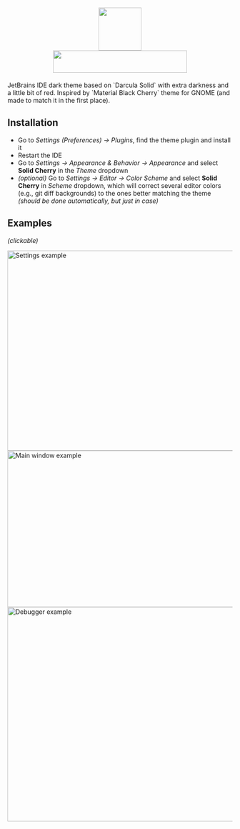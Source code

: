 <h1 align="center">
  <img src="https://user-images.githubusercontent.com/50381946/223976737-dec4c902-aecc-4a29-8623-43661974f984.png" width="96" height="96"><br>
  <img src="https://user-images.githubusercontent.com/50381946/224938273-ee832b63-23de-426c-9f9f-ed2dee0ee50b.png" width="300" height="50">
</h1>

<p>
JetBrains IDE dark theme based on `Darcula Solid` with extra darkness and a little bit of red.
Inspired by `Material Black Cherry` theme for GNOME (and made to match it in the first place).
</p>

<h2>Installation</h2>
<ul>
    <li>Go to <i>Settings (Preferences) → Plugins</i>, find the theme plugin and install it</li>
    <li>Restart the IDE</li>
    <li>Go to <i>Settings → Appearance & Behavior → Appearance</i> and select <b>Solid Cherry</b> in the <i>Theme</i> dropdown</li>
    <li><i>(optional)</i> Go to <i>Settings → Editor → Color Scheme</i> and select <b>Solid Cherry</b> in <i>Scheme</i> dropdown, which will correct several editor colors (e.g., git diff backgrounds) to the ones better matching the theme <i>(should be done automatically, but just in case)</i></li>
</ul>

<h2>Examples</h2>
<i>(clickable)</i>

<p>
    <img src="https://user-images.githubusercontent.com/50381946/223977954-00e11ef2-a58e-4ace-9662-9513c260969c.png" width="640" height="448" alt="Settings example">
    <br/>
    <img src="https://user-images.githubusercontent.com/50381946/223978518-ed97c988-52da-493a-b36b-e40f37efef33.png" width="640" height="350" alt="Main window example">
    <br/>
    <img src="https://user-images.githubusercontent.com/50381946/224454466-69bc6a43-1110-4004-972f-27903cd22042.png" width="640" height="480" alt="Debugger example">
    <br/>
</p>
